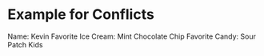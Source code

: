 # Example for Conflicts

Name: Kevin
Favorite Ice Cream: Mint Chocolate Chip
Favorite Candy: Sour Patch Kids
